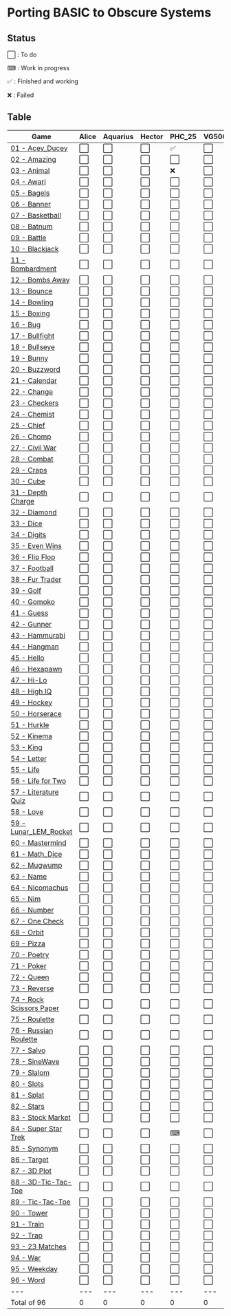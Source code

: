 # Porting BASIC to Obscure Systems

## Status

⬜️ : To do

⌨ : Work in progress

✅ : Finished and working

❌ : Failed


## Table


| Game                                          | Alice | Aquarius | Hector | PHC_25 | VG5000 |
| ----------------------------------------------|-------|----------|--------|--------|--------| 
| [01 - Acey_Ducey](./01_Acey_Ducey)              | ⬜️   | ⬜️       | ⬜️      | ✅     | ⬜️     |
| [02 - Amazing](./02_Amazing)                     | ⬜️   | ⬜️       | ⬜️      | ⬜️     | ⬜️     | 
| [03 - Animal](./03_Animal)                       | ⬜️   | ⬜️       | ⬜️      | ❌     | ⬜️     | 
| [04 - Awari](./04_Awari)                         | ⬜️   | ⬜️       | ⬜️      | ⬜️     | ⬜️     | 
| [05 - Bagels](./05_Bagels)                       | ⬜️   | ⬜️       | ⬜️      | ⬜️     | ⬜️     | 
| [06 - Banner](./06_Banner)                       | ⬜️   | ⬜️       | ⬜️      | ⬜️     | ⬜️     | 
| [07 - Basketball](07_Basketball)                | ⬜️   | ⬜️       | ⬜️      | ⬜️     | ⬜️     | 
| [08 - Batnum](./08_Batnum)                       | ⬜️   | ⬜️       | ⬜️      | ⬜️     | ⬜️     | 
| [09 - Battle](./09_Battle)                       | ⬜️   | ⬜️       | ⬜️      | ⬜️     | ⬜️     | 
| [10 - Blackjack](./10_Blackjack)                 | ⬜️   | ⬜️       | ⬜️      | ⬜️     | ⬜️     | 
| [11 - Bombardment](./11_Bombardment)             | ⬜️   | ⬜️       | ⬜️      | ⬜️     | ⬜️     | 
| [12 - Bombs Away](./12_Bombs_Away)               | ⬜️   | ⬜️       | ⬜️      | ⬜️     | ⬜️     |  
| [13 - Bounce](./13_Bounce)                       | ⬜️   | ⬜️       | ⬜️      | ⬜️     | ⬜️     | 
| [14 - Bowling](./14_Bowling)                     | ⬜️   | ⬜️       | ⬜️      | ⬜️     | ⬜️     | 
| [15 - Boxing](./15_Boxing)                       | ⬜️   | ⬜️       | ⬜️      | ⬜️     | ⬜️     | 
| [16 - Bug](./16_Bug)                             | ⬜️   | ⬜️       | ⬜️      | ⬜️     | ⬜️     |  
| [17 - Bullfight](./17_Bullfight)                 | ⬜️   | ⬜️       | ⬜️      | ⬜️     | ⬜️     | 
| [18 - Bullseye](./18_Bullseye)                   | ⬜️   | ⬜️       | ⬜️      | ⬜️     | ⬜️     | 
| [19 - Bunny](./19_Bunny)                         | ⬜️   | ⬜️       | ⬜️      | ⬜️     | ⬜️     | 
| [20 - Buzzword](./20_Buzzword)                   | ⬜️   | ⬜️       | ⬜️      | ⬜️     | ⬜️     | 
| [21 - Calendar](./21_Calendar)                   | ⬜️   | ⬜️       | ⬜️      | ⬜️     | ⬜️     | 
| [22 - Change](./22_Change)                       | ⬜️   | ⬜️       | ⬜️      | ⬜️     | ⬜️     | 
| [23 - Checkers](./23_Checkers)                   | ⬜️   | ⬜️       | ⬜️      | ⬜️     | ⬜️     | 
| [24 - Chemist](./24_Chemist)                     | ⬜️   | ⬜️       | ⬜️      | ⬜️     | ⬜️     | 
| [25 - Chief](./25_Chief)                         | ⬜️   | ⬜️       | ⬜️      | ⬜️     | ⬜️     | 
| [26 - Chomp](./26_Chomp)                         | ⬜️   | ⬜️       | ⬜️      | ⬜️     | ⬜️     | 
| [27 - Civil War](./27_Civil_War)                  | ⬜️   | ⬜️       | ⬜️      | ⬜️     | ⬜️     | 
| [28 - Combat](./28_Combat)                       | ⬜️   | ⬜️       | ⬜️      | ⬜️     | ⬜️     | 
| [29 - Craps](./29_Craps)                         | ⬜️   | ⬜️       | ⬜️      | ⬜️     | ⬜️     | 
| [30 - Cube](./30_Cube)                           | ⬜️   | ⬜️       | ⬜️      | ⬜️     | ⬜️     | 
| [31 - Depth Charge](./31_Depth_Charge)            | ⬜️   | ⬜️       | ⬜️      | ⬜️     | ⬜️     | 
| [32 - Diamond](./32_Diamond)                     | ⬜️   | ⬜️       | ⬜️      | ⬜️     | ⬜️     | 
| [33 - Dice](./33_Dice)                           | ⬜️   | ⬜️       | ⬜️      | ⬜️     | ⬜️     | 
| [34 - Digits](./34_Digits)                       | ⬜️   | ⬜️       | ⬜️      | ⬜️     | ⬜️     | 
| [35 - Even Wins](./35_Even_Wins)                  | ⬜️   | ⬜️       | ⬜️      | ⬜️     | ⬜️     | 
| [36 - Flip Flop](./36_Flip_Flop)                  | ⬜️   | ⬜️       | ⬜️      | ⬜️     | ⬜️     | 
| [37 - Football](./37_Football)                   | ⬜️   | ⬜️       | ⬜️      | ⬜️     | ⬜️     | 
| [38 - Fur Trader](./38_Fur_Trader)                | ⬜️   | ⬜️       | ⬜️      | ⬜️     | ⬜️     | 
| [39 - Golf](./39_Golf)                           | ⬜️   | ⬜️       | ⬜️      | ⬜️     | ⬜️     | 
| [40 - Gomoko](./40_Gomoko)                       | ⬜️   | ⬜️       | ⬜️      | ⬜️     | ⬜️     | 
| [41 - Guess](./41_Guess)                         | ⬜️   | ⬜️       | ⬜️      | ⬜️     | ⬜️     | 
| [42 - Gunner](./42_Gunner)                       | ⬜️   | ⬜️       | ⬜️      | ⬜️     | ⬜️     | 
| [43 - Hammurabi](./43_Hammurabi)                 | ⬜️   | ⬜️       | ⬜️      | ⬜️     | ⬜️     | 
| [44 - Hangman](./44_Hangman)                     | ⬜️   | ⬜️       | ⬜️      | ⬜️     | ⬜️     | 
| [45 - Hello](./45_Hello)                         | ⬜️   | ⬜️       | ⬜️      | ⬜️     | ⬜️     | 
| [46 - Hexapawn](./46_Hexapawn)                   | ⬜️   | ⬜️       | ⬜️      | ⬜️     | ⬜️     | 
| [47 - Hi-Lo](./47_Hi-Lo)                          | ⬜️   | ⬜️       | ⬜️      | ⬜️     | ⬜️     | 
| [48 - High IQ](./48_High_IQ)                      | ⬜️   | ⬜️       | ⬜️      | ⬜️     | ⬜️     | 
| [49 - Hockey](./49_Hockey)                       | ⬜️   | ⬜️       | ⬜️      | ⬜️     | ⬜️     | 
| [50 - Horserace](./50_Horserace)                 | ⬜️   | ⬜️       | ⬜️      | ⬜️     | ⬜️     | 
| [51 - Hurkle](./51_Hurkle)                       | ⬜️   | ⬜️       | ⬜️      | ⬜️     | ⬜️     | 
| [52 - Kinema](./52_Kinema)                       | ⬜️   | ⬜️       | ⬜️      | ⬜️     | ⬜️     | 
| [53 - King](./53_King)                           | ⬜️   | ⬜️       | ⬜️      | ⬜️     | ⬜️     | 
| [54 - Letter](./54_Letter)                       | ⬜️   | ⬜️       | ⬜️      | ⬜️     | ⬜️     | 
| [55 - Life](./55_Life)                           | ⬜️   | ⬜️       | ⬜️      | ⬜️     | ⬜️     | 
| [56 - Life for Two](./56_Life_for_Two)             | ⬜️   | ⬜️       | ⬜️      | ⬜️     | ⬜️     | 
| [57 - Literature Quiz](./57_Literature_Quiz)      | ⬜️   | ⬜️       | ⬜️      | ⬜️     | ⬜️     | 
| [58 - Love](./58_Love)                           | ⬜️   | ⬜️       | ⬜️      | ⬜️     | ⬜️     | 
| [59 - Lunar_LEM_Rocket](./59_Lunar_LEM_Rocket)     | ⬜️   | ⬜️       | ⬜️      | ⬜️     | ⬜️     | 
| [60 - Mastermind](./60_Mastermind)               | ⬜️   | ⬜️       | ⬜️      | ⬜️     | ⬜️     | 
| [61 - Math_Dice](./61_Math_Dice)                  | ⬜️   | ⬜️       | ⬜️      | ⬜️     | ⬜️     | 
| [62 - Mugwump](./62_Mugwump)                     | ⬜️   | ⬜️       | ⬜️      | ⬜️     | ⬜️     | 
| [63 - Name](./63_Name)                           | ⬜️   | ⬜️       | ⬜️      | ⬜️     | ⬜️     | 
| [64 - Nicomachus](./64_Nicomachus)               | ⬜️   | ⬜️       | ⬜️      | ⬜️     | ⬜️     | 
| [65 - Nim](./65_Nim)                             | ⬜️   | ⬜️       | ⬜️      | ⬜️     | ⬜️     | 
| [66 - Number](./66_Number)                       | ⬜️   | ⬜️       | ⬜️      | ⬜️     | ⬜️     | 
| [67 - One Check](./67_OneCheck)                  | ⬜️   | ⬜️       | ⬜️      | ⬜️     | ⬜️     | 
| [68 - Orbit](./68_Orbit)                         | ⬜️   | ⬜️       | ⬜️      | ⬜️     | ⬜️     | 
| [69 - Pizza](./69_Pizza)                         | ⬜️   | ⬜️       | ⬜️      | ⬜️     | ⬜️     | 
| [70 - Poetry](./70_Poetry)                       | ⬜️   | ⬜️       | ⬜️      | ⬜️     | ⬜️     | 
| [71 - Poker](./71_Poker)                         | ⬜️   | ⬜️       | ⬜️      | ⬜️     | ⬜️     | 
| [72 - Queen](./72_Queen)                         | ⬜️   | ⬜️       | ⬜️      | ⬜️     | ⬜️     | 
| [73 - Reverse](./73_Reverse)                     | ⬜️   | ⬜️       | ⬜️      | ⬜️     | ⬜️     | 
| [74 - Rock Scissors Paper](./74_Rock_Scissors_Paper) | ⬜️   | ⬜️       | ⬜️      | ⬜️     | ⬜️     | 
| [75 - Roulette](./75_Roulette)                   | ⬜️   | ⬜️       | ⬜️      | ⬜️     | ⬜️     | 
| [76 - Russian Roulette](./76_Russian_Roulette)     | ⬜️   | ⬜️       | ⬜️      | ⬜️     | ⬜️     | 
| [77 - Salvo](./77_Salvo)                         | ⬜️   | ⬜️       | ⬜️      | ⬜️     | ⬜️     | 
| [78 - SineWave](./78_SineWave)                   | ⬜️   | ⬜️       | ⬜️      | ⬜️     | ⬜️     | 
| [79 - Slalom](./79_Slalom)                       | ⬜️   | ⬜️       | ⬜️      | ⬜️     | ⬜️     | 
| [80 - Slots](./80_Slots)                         | ⬜️   | ⬜️       | ⬜️      | ⬜️     | ⬜️     | 
| [81 - Splat](./81_Splat)                         | ⬜️   | ⬜️       | ⬜️      | ⬜️     | ⬜️     | 
| [82 - Stars](./82_Stars)                         | ⬜️   | ⬜️       | ⬜️      | ⬜️     | ⬜️     | 
| [83 - Stock Market](./83_Stock_Market)             | ⬜️   | ⬜️       | ⬜️      | ⬜️     | ⬜️     | 
| [84 - Super Star Trek](./84_Super_Star_Trek)         | ⬜️   | ⬜️       | ⬜️      | ⌨     | ⬜️     | 
| [85 - Synonym](./85_Synonym)                     | ⬜️   | ⬜️       | ⬜️      | ⬜️     | ⬜️     | 
| [86 - Target](./86_Target)                       | ⬜️   | ⬜️       | ⬜️      | ⬜️     | ⬜️     | 
| [87 - 3D Plot](./87_3D_Plot)                       | ⬜️   | ⬜️       | ⬜️      | ⬜️     | ⬜️     | 
| [88 - 3D-Tic-Tac-Toe](./88_3D_Tic-Tac-Toe)             | ⬜️   | ⬜️       | ⬜️      | ⬜️     | ⬜️     | 
| [89 - Tic-Tac-Toe](./89_Tic-Tac-Toe)                 | ⬜️   | ⬜️       | ⬜️      | ⬜️     | ⬜️     | 
| [90 - Tower](./90_Tower)                         | ⬜️   | ⬜️       | ⬜️      | ⬜️     | ⬜️     | 
| [91 - Train](./91_Train)                         | ⬜️   | ⬜️       | ⬜️      | ⬜️     | ⬜️     | 
| [92 - Trap](./92_Trap)                           | ⬜️   | ⬜️       | ⬜️      | ⬜️     | ⬜️     | 
| [93 - 23 Matches](./93_23_Matches)                 | ⬜️   | ⬜️       | ⬜️      | ⬜️     | ⬜️     | 
| [94 - War](./94_War)                             | ⬜️   | ⬜️       | ⬜️      | ⬜️     | ⬜️     | 
| [95 - Weekday](./95_Weekday)                     | ⬜️   | ⬜️       | ⬜️      | ⬜️     | ⬜️     | 
| [96 - Word](./96_Word)                           | ⬜️   | ⬜️       | ⬜️      | ⬜️     | ⬜️     | 
|---|---|---|---|---|---| 
| Total of 96                                   |   0 |   0 |   0 |   0 | 0 | 

